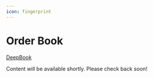 ```yaml
---
icon: fingerprint
---
```


# Order Book

[DeepBook](https://github.com/MystenLabs/deepbookv3/tree/main)

Content will be available shortly. Please check back soon!